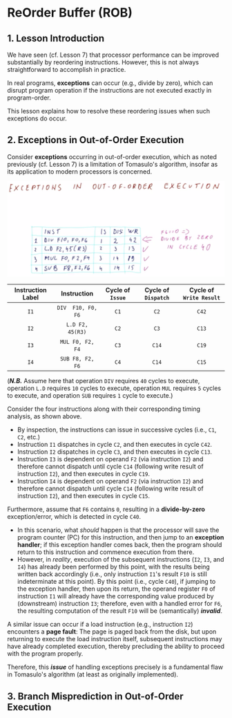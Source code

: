# ReOrder Buffer (ROB)

## 1. Lesson Introduction

We have seen (cf. Lesson 7) that processor performance can be improved substantially by reordering instructions. However, this is not always straightforward to accomplish in practice.

In real programs, **exceptions** can occur (e.g., divide by zero), which can disrupt program operation if the instructions are not executed exactly in program-order.

This lesson explains how to resolve these reordering issues when such exceptions do occur.

## 2. Exceptions in Out-of-Order Execution

Consider **exceptions** occurring in out-of-order execution, which as noted previously (cf. Lesson 7) is a limitation of Tomasulo's algorithm, insofar as its application to modern processors is concerned.

<center>
<img src="./assets/08-001.png" width="650">
</center>

| Instruction Label | Instruction | Cycle of `Issue` | Cycle of `Dispatch` | Cycle of `Write Result` |
|:--:|:--:|:--:|:--:|:--:|
| `I1` | `DIV  F10, F0, F6` | `C1` | `C2` | `C42` |
| `I2` | `L.D F2, 45(R3)` | `C2` | `C3` | `C13` |
| `I3` | `MUL F0, F2, F4` | `C3` | `C14` | `C19` |
| `I4` | `SUB F8, F2, F6` | `C4` | `C14` | `C15` |

(***N.B.*** Assume here that operation `DIV` requires `40` cycles to execute, operation `L.D` requires `10` cycles to execute, operation `MUL` requires `5` cycles to execute, and operation `SUB` requires `1` cycle to execute.)

Consider the four instructions along with their corresponding timing analysis, as shown above.
  * By inspection, the instructions can issue in successive cycles (i.e., `C1`, `C2`, etc.)
  * Instruction `I1` dispatches in cycle `C2`, and then executes in cycle `C42`.
  * Instruction `I2` dispatches in cycle `C3`, and then executes in cycle `C13`.
  * Instruction `I3` is dependent on operand `F2` (via instruction `I2`) and therefore cannot dispatch until cycle `C14` (following write result of instruction `I2`), and then executes in cycle `C19`.
  * Instruction `I4` is dependent on operand `F2` (via instruction `I2`) and therefore cannot dispatch until cycle `C14` (following write result of instruction `I2`), and then executes in cycle `C15`.

Furthermore, assume that `F6` contains `0`, resulting in a **divide-by-zero** exception/error, which is detected in cycle `C40`.
  * In this scenario, what *should* happen is that the processor will save the program counter (PC) for this instruction, and then jump to an **exception handler**; if this exception handler comes back, then the program should return to this instruction and commence execution from there.
  * However, in *reality*, execution of the subsequent instructions (`I2`, `I3`, and `I4`) has already been performed by this point, with the results being written back accordingly (i.e., only instruction `I1`'s result `F10` is still indeterminate at this point). By this point (i.e., cycle `C40`), if jumping to the exception handler, then upon its return, the operand register `F0` of instruction `I1` will already have the corresponding value produced by (downstream) instruction `I3`; therefore, even with a handled error for `F6`, the resulting computation of the result `F10` will be (semantically) ***invalid***.

A similar issue can occur if a load instruction (e.g., instruction `I2`) encounters a **page fault**: The page is paged back from the disk, but upon returning to execute the load instruction itself, subsequent instructions may have already completed execution, thereby precluding the ability to proceed with the program properly.

Therefore, this ***issue*** of handling exceptions precisely is a fundamental flaw in Tomasulo's algorithm (at least as originally implemented).

## 3. Branch Misprediction in Out-of-Order Execution

